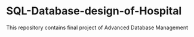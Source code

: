 # SQL-Database-design-of-Hospital
This repository contains final project of Advanced Database Management
